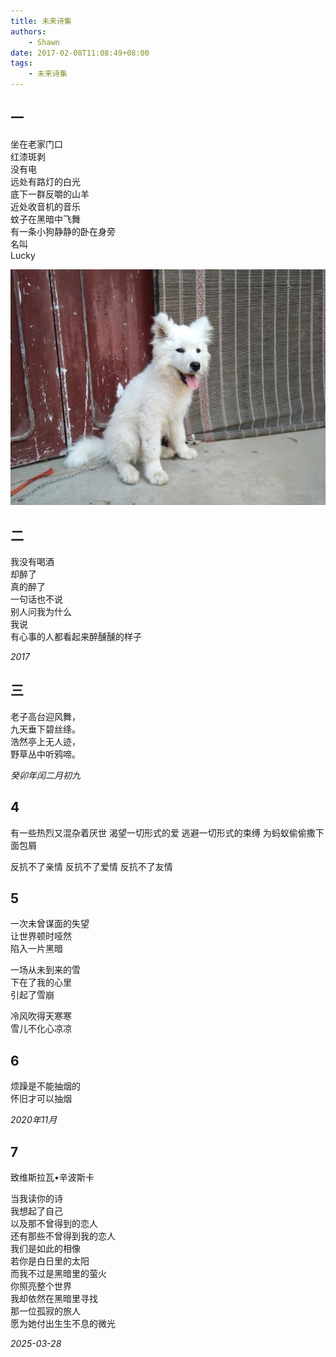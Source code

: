 ```yaml
---
title: 未来诗集
authors:
    - Shawn
date: 2017-02-08T11:08:49+08:00
tags:
    - 未来诗集
---
```


## 一

坐在老家门口  
红漆斑剥  
没有电  
远处有路灯的白光  
底下一群反嚼的山羊  
近处收音机的音乐  
蚊子在黑暗中飞舞  
有一条小狗静静的卧在身旁  
名叫  
Lucky  

![](attachments/1743131412118%20(小).jpg)


## 二

我没有喝酒  
却醉了  
真的醉了  
一句话也不说  
别人问我为什么  
我说  
有心事的人都看起来醉醺醺的样子

*2017*

## 三

老子高台迎风舞，  
九天垂下碧丝绦。  
浩然亭上无人迹，  
野草丛中听鸦啼。  

*癸卯年闰二月初九*

## 4

有一些热烈又混杂着厌世
渴望一切形式的爱
逃避一切形式的束缚
为蚂蚁偷偷撒下面包屑

反抗不了亲情
反抗不了爱情
反抗不了友情

## 5

一次未曾谋面的失望  
让世界顿时哑然  
陷入一片黑暗  

一场从未到来的雪  
下在了我的心里  
引起了雪崩  

冷风吹得天寒寒  
雪儿不化心凉凉  

## 6

烦躁是不能抽烟的  
怀旧才可以抽烟  

*2020年11月*

## 7

致维斯拉瓦•辛波斯卡  

当我读你的诗  
我想起了自己  
以及那不曾得到的恋人  
还有那些不曾得到我的恋人  
我们是如此的相像  
若你是白日里的太阳  
而我不过是黑暗里的萤火  
你照亮整个世界  
我却依然在黑暗里寻找  
那一位孤寂的旅人  
愿为她付出生生不息的微光  

*2025-03-28*